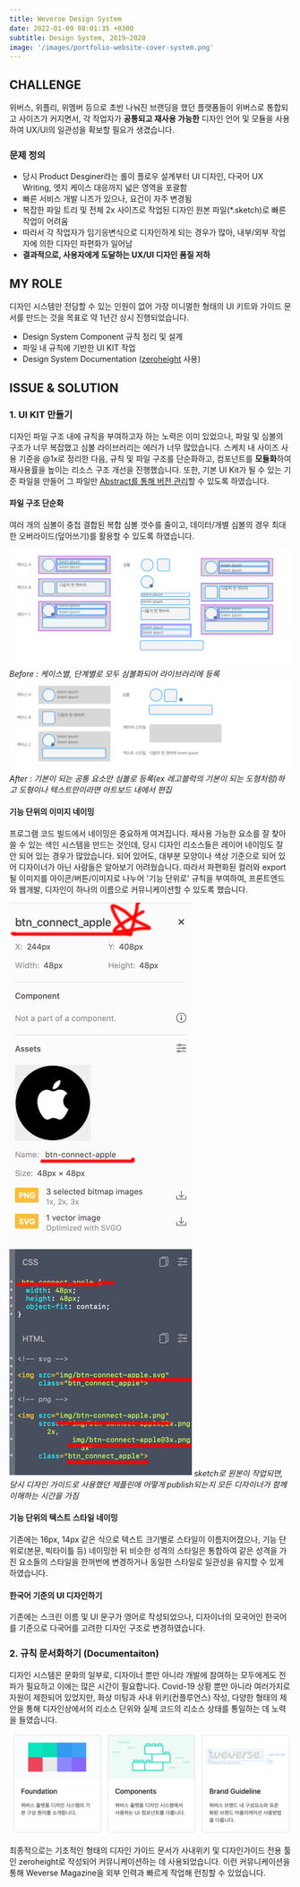 ```yaml
---
title: Weverse Design System
date: 2022-01-09 08:01:35 +0300
subtitle: Design System, 2019~2020
image: '/images/portfolio-website-cover-system.png'
---
```


## CHALLENGE

위버스, 위플리, 위멤버 등으로 초반 나눠진 브랜딩을 했던 플랫폼들이 위버스로 통합되고 사이즈가 커지면서, 각 작업자가 **공통되고 재사용 가능한** 디자인 언어 및 모듈을 사용하여 UX/UI의 일관성을 확보할 필요가 생겼습니다. 

### 문제 정의
* 당시 Product Desginer라는 롤이 플로우 설계부터 UI 디자인, 다국어 UX Writing, 엣지 케이스 대응까지 넓은 영역을 포괄함
* 빠른 서비스 개발 니즈가 있으나, 요건이 자주 변경됨
* 복잡한 파일 트리 및 전체 2x 사이즈로 작업된 디자인 원본 파일(*.sketch)로 빠른 작업이 어려움
* 따라서 각 작업자가 임기응변식으로 디자인하게 되는 경우가 많아, 내부/외부 작업자에 의한 디자인 파편화가 일어남
* **결과적으로, 사용자에게 도달하는 UX/UI 디자인 품질 저하**

## MY ROLE

디자인 시스템만 전담할 수 있는 인원이 없어 가장 미니멀한 형태의 UI 키트와 가이드 문서를 만드는 것을 목표로 약 1년간 상시 진행되었습니다.

* Design System Component 규칙 정리 및 설계 
* 파일 내 규칙에 기반한 UI KIT 작업 
* Design System Documentation (<a href="https://zeroheight.com/" target="_blank">zeroheight</a> 사용)

## ISSUE & SOLUTION

### 1. UI KIT 만들기

디자인 파일 구조 내에 규칙을 부여하고자 하는 노력은 이미 있었으나, 파일 및 심볼의 구조가 너무 복잡했고 심볼 라이브러리는 에러가 너무 많았습니다. 스케치 내 사이즈 사용 기준을 @1x로 정리한 다음, 규칙 및 파일 구조를 단순화하고, 컴포넌트를 **모듈화**하여 재사용률을 높이는 리소스 구조 개선을 진행했습니다. 또한, 기본 UI Kit가 될 수 있는 기준 파일을 만들어 그 파일만 <a href="https://www.abstract.com/" target="_blank">Abstract를 통해 버전 관리</a>할 수 있도록 하였습니다.

#### 파일 구조 단순화
여러 개의 심볼이 중첩 결합된 복합 심볼 갯수를 줄이고, 데이터/개별 심볼의 경우 최대한 오버라이드(덮어쓰기)를 활용할 수 있도록 하였습니다.

<img src="/images/wds_before_tree.png" loading="lazy">
<em>Before : 케이스별, 단계별로 모두 심볼화되어 라이브러리에 등록</em>

<img src="/images/wds_after_tree.png" loading="lazy">
<em>After : 기본이 되는 공통 요소만 심볼로 등록(ex 레고블럭의 기본이 되는 도형처럼)하고 도형이나 텍스트만이라면 아트보드 내에서 편집</em>

#### 기능 단위의 이미지 네이밍
프로그램 코드 빌드에서 네이밍은 중요하게 여겨집니다. 재사용 가능한 요소를 잘 찾아쓸 수 있는 색인 시스템을 만드는 것인데, 당시 디자인 리소스들은 레이어 네이밍도 잘 안 되어 있는 경우가 많았습니다. 되어 있어도, 대부분 모양이나 색상 기준으로 되어 있어 디자이너가 아닌 사람들은 알아보기 어려웠습니다. 따라서 파편화된 컬러와 export될 이미지를 아이콘/버튼/이미지로 나누어 '기능 단위로' 규칙을 부여하여, 프론트엔드와 웹개발, 디자인이 하나의 이름으로 커뮤니케이션할 수 있도록 했습니다.

<img src="/images/wds_zeplin.png" loading="lazy">
<em>sketch로 원본이 작업되면, 당시 디자인 가이드로 사용했던 제플린에 어떻게 publish되는지 모든 디자이너가 함께 이해하는 시간을 가짐</em>

#### 기능 단위의 텍스트 스타일 네이밍
기존에는 16px, 14px 같은 식으로 텍스트 크기별로 스타일이 이름지어졌으나, 기능 단위로(본문, 빅타이틀 등) 네이밍한 뒤 비슷한 성격의 스타일은 통합하여 같은 성격을 가진 요소들의 스타일을 한꺼번에 변경하거나 동일한 스타일로 일관성을 유지할 수 있게 하였습니다.

#### 한국어 기준의 UI 디자인하기
기존에는 스크린 이름 및 UI 문구가 영어로 작성되었으나, 디자이너의 모국어인 한국어를 기준으로 다국어를 고려한 디자인 구조로 변경하였습니다.

### 2. 규칙 문서화하기 (Documentaiton)

디자인 시스템은 문화의 일부로, 디자이너 뿐만 아니라 개발에 참여하는 모두에게도 전파가 필요하고 이에는 많은 시간이 필요합니다. Covid-19 상황 뿐만 아니라 여러가지로 자원이 제한되어 있었지만, 화상 미팅과 사내 위키(컨플루언스) 작성, 다양한 형태의 제안을 통해 디자인상에서의 리소스 단위와 실제 코드의 리소스 상태를 통일하는 데 노력을 들였습니다. 

<img src="/images/wds_guideline.png" loading="lazy">

최종적으로는 기초적인 형태의 디자인 가이드 문서가 사내위키 및 디자인가이드 전용 툴인 zeroheight로 작성되어 커뮤니케이션하는 데 사용되었습니다. 
이런 커뮤니케이션을 통해 Weverse Magazine을 외부 인력과 빠르게 작업해 런칭할 수 있었습니다.